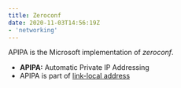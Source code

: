 ```yaml
---
title: Zeroconf
date: 2020-11-03T14:56:19Z
- 'networking'
---
```


APIPA is the Microsoft implementation of *zeroconf*.

- **APIPA:** Automatic Private IP Addressing
- APIPA is part of [link-local address](20210610052130-link-local-address.md)